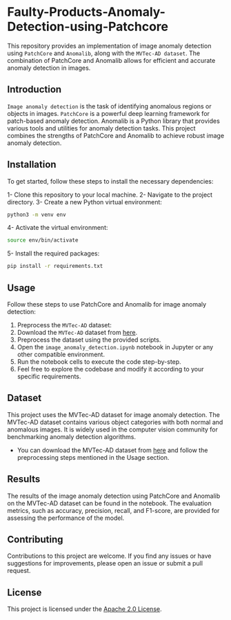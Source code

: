 # Faulty-Products-Anomaly-Detection-using-Patchcore
This repository provides an implementation of image anomaly detection using `PatchCore` and `Anomalib`, along with the `MVTec-AD dataset`. The combination of PatchCore and Anomalib allows for efficient and accurate anomaly detection in images.

## Introduction
`Image anomaly detection` is the task of identifying anomalous regions or objects in images. `PatchCore` is a powerful deep learning framework for patch-based anomaly detection. Anomalib is a Python library that provides various tools and utilities for anomaly detection tasks. This project combines the strengths of PatchCore and Anomalib to achieve robust image anomaly detection.

## Installation
To get started, follow these steps to install the necessary dependencies:

1- Clone this repository to your local machine.
2- Navigate to the project directory.
3- Create a new Python virtual environment:
```bash
python3 -m venv env
```
4- Activate the virtual environment:
```bash
source env/bin/activate
```
5- Install the required packages:
```bash
pip install -r requirements.txt
```

## Usage
Follow these steps to use PatchCore and Anomalib for image anomaly detection:

1. Preprocess the `MVTec-AD` dataset:
2. Download the `MVTec-AD` dataset from [here](https://www.mvtec.com/company/research/datasets/mvtec-ad/).
3. Preprocess the dataset using the provided scripts.
4. Open the `image_anomaly_detection.ipynb` notebook in Jupyter or any other compatible environment.
5. Run the notebook cells to execute the code step-by-step.
6. Feel free to explore the codebase and modify it according to your specific requirements.

## Dataset
This project uses the MVTec-AD dataset for image anomaly detection. The MVTec-AD dataset contains various object categories with both normal and anomalous images. It is widely used in the computer vision community for benchmarking anomaly detection algorithms.

* You can download the MVTec-AD dataset from [here](https://www.mvtec.com/company/research/datasets/mvtec-ad/) and follow the preprocessing steps mentioned in the Usage section.

## Results
The results of the image anomaly detection using PatchCore and Anomalib on the MVTec-AD dataset can be found in the notebook. The evaluation metrics, such as accuracy, precision, recall, and F1-score, are provided for assessing the performance of the model.

## Contributing
Contributions to this project are welcome. If you find any issues or have suggestions for improvements, please open an issue or submit a pull request.

## License
This project is licensed under the [Apache 2.0 License](LICENSE).
